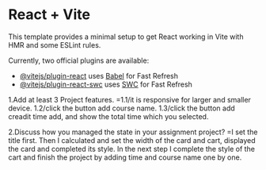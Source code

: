 # React + Vite

This template provides a minimal setup to get React working in Vite with HMR and some ESLint rules.

Currently, two official plugins are available:

- [@vitejs/plugin-react](https://github.com/vitejs/vite-plugin-react/blob/main/packages/plugin-react/README.md) uses [Babel](https://babeljs.io/) for Fast Refresh
- [@vitejs/plugin-react-swc](https://github.com/vitejs/vite-plugin-react-swc) uses [SWC](https://swc.rs/) for Fast Refresh

1.Add at least 3 Project features.
=1.1/it is responsive for larger and smaller device.
 1.2/click the button add course name.
 1.3/click the button add creadit time add, and show the total time which you selected.  

2.Discuss how you managed the state in your assignment project?
=I set the title first. Then I calculated and set the width of the card and cart, displayed the card and completed its style. In the next step I complete the style of the cart and finish the project by adding time and course name one by one.
